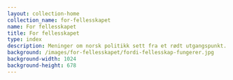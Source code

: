 ```yaml
---
layout: collection-home
collection_name: for-fellesskapet
name: For fellesskapet
title: For fellesskapet
type: index
description: Meninger om norsk politikk sett fra et rødt utgangspunkt.
background: /images/for-fellesskapet/fordi-fellesskap-fungerer.jpg
background-width: 1024
background-height: 678
---
```


